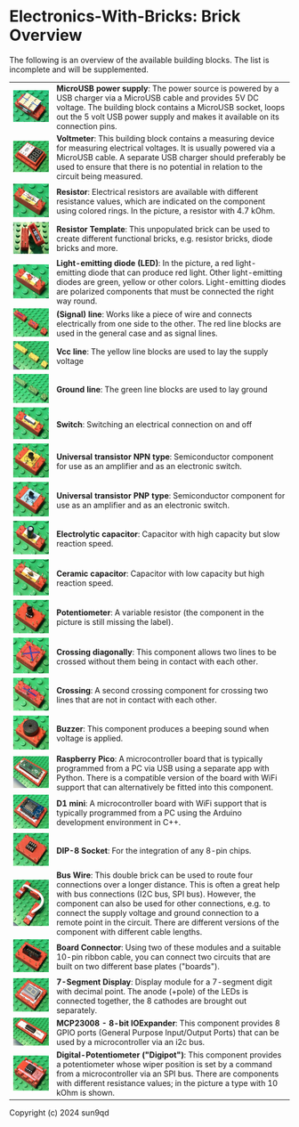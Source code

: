 # Electronics-With-Bricks: Brick Overview

The following is an overview of the available building blocks. The list is incomplete and will be supplemented.

| | |
|:--------------------------------------------------------|:-----------------------------------------|
|![MicroUsbPowerSupply](img/Brick_MicroUsbPowerSupply.jpg)|**MicroUSB power supply**: The power source is powered by a USB charger via a MicroUSB cable and provides 5V DC voltage. The building block contains a MicroUSB socket, loops out the 5 volt USB power supply and makes it available on its connection pins.|
|![Voltmeter](img/Brick_Voltmeter.jpg)|**Voltmeter**: This building block contains a measuring device for measuring electrical voltages. It is usually powered via a MicroUSB cable. A separate USB charger should preferably be used to ensure that there is no potential in relation to the circuit being measured.|
|![Resistor](img/Brick_Resistor.jpg)|**Resistor**: Electrical resistors are available with different resistance values, which are indicated on the component using colored rings. In the picture, a resistor with 4.7 kOhm.|
|![Resistor Template](img/Brick_ResistorTemplate.jpg)|**Resistor Template**: This unpopulated brick can be used to create different functional bricks, e.g. resistor bricks, diode bricks and more.|
|![LED](img/Brick_LED.jpg)|**Light-emitting diode (LED)**: In the picture, a red light-emitting diode that can produce red light. Other light-emitting diodes are green, yellow or other colors. Light-emitting diodes are polarized components that must be connected the right way round.|
|![SignalWire](img/Brick_SignalWire.jpg)|**(Signal) line**: Works like a piece of wire and connects electrically from one side to the other. The red line blocks are used in the general case and as signal lines.|
|![VccWire](img/Brick_VccWire.jpg)|**Vcc line**: The yellow line blocks are used to lay the supply voltage|
|![GroundWire](img/Brick_GroundWire.jpg)|**Ground line**: The green line blocks are used to lay ground|
|![Switch](img/Brick_Switch.jpg)|**Switch**: Switching an electrical connection on and off|
|![npnTransistor](img/Brick_NpnTransistor.jpg)|**Universal transistor NPN type**: Semiconductor component for use as an amplifier and as an electronic switch.|
|![pnpTransistor](img/Brick_PnpTransistor.jpg)|**Universal transistor PNP type**: Semiconductor component for use as an amplifier and as an electronic switch.|
|![Elko](img/Brick_Elko.jpg)|**Electrolytic capacitor**: Capacitor with high capacity but slow reaction speed.|
|![Ceramic capacitor](img/Brick_Kerko.jpg)|**Ceramic capacitor**: Capacitor with low capacity but high reaction speed.|
|![Potentiometer](img/Brick_Potentiometer.jpg)|**Potentiometer**: A variable resistor (the component in the picture is still missing the label).|
|![Crossing diagonally](img/Brick_CrossingDiag.jpg)|**Crossing diagonally**: This component allows two lines to be crossed without them being in contact with each other.|
|![Crossing](img/Brick_Crossing.jpg)|**Crossing**: A second crossing component for crossing two lines that are not in contact with each other.|
|![Buzzer](img/Brick_Buzzer.jpg)|**Buzzer**: This component produces a beeping sound when voltage is applied.|
|![Raspberry Pico](img/Brick_RaspberryPico.jpg)|**Raspberry Pico**: A microcontroller board that is typically programmed from a PC via USB using a separate app with Python. There is a compatible version of the board with WiFi support that can alternatively be fitted into this component.|
|![D1 mini](img/Brick_D1mini.jpg)|**D1 mini**: A microcontroller board with WiFi support that is typically programmed from a PC using the Arduino development environment in C++.|
|![DIP-8 Socket](img/Brick_DIP8Socket.jpg)|**DIP-8 Socket**: For the integration of any 8-pin chips.|
|![Bus Wire](img/Brick_BusWire.jpg)|**Bus Wire**: This double brick can be used to route four connections over a longer distance. This is often a great help with bus connections (I2C bus, SPI bus). However, the component can also be used for other connections, e.g. to connect the supply voltage and ground connection to a remote point in the circuit. There are different versions of the component with different cable lengths.|
|![BoardConnector](img/Brick_BoardConnector.jpg)|**Board Connector**: Using two of these modules and a suitable 10-pin ribbon cable, you can connect two circuits that are built on two different base plates ("boards").|
|![7-Segment Display](img/Brick_7SegmentDisplay.jpg)|**7-Segment Display**: Display module for a 7-segment digit with decimal point. The anode (+pole) of the LEDs is connected together, the 8 cathodes are brought out separately.|
|![IOExpander](img/Brick_IOExpander.jpg)|**MCP23008 - 8-bit IOExpander**: This component provides 8 GPIO ports (General Purpose Input/Output Ports) that can be used by a microcontroller via an i2c bus.|
|![DigiPot](img/Brick_DigiPot.jpg)|**Digital-Potentiometer ("Digipot")**: This component provides a potentiometer whose wiper position is set by a command from a microcontroller via an SPI bus. There are components with different resistance values; in the picture a type with 10 kOhm is shown.|


Copyright (c) 2024 sun9qd

